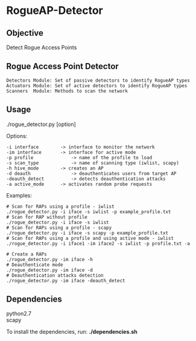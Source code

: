 # RogueAP-Detector

## Objective
Detect Rogue Access Points

## Rogue Access Point Detector

	Detectors Module: Set of passive detectors to identify RogueAP types  
	Actuators Module: Set of active detectors to identify RogueAP types  
	Scanners  Module: Methods to scan the network  

## Usage
./rogue_detector.py [option]  

Options:  

	-i interface		-> interface to monitor the network  
	-im interface		-> interface for active mode  
	-p profile              -> name of the profile to load  
	-s scan_type            -> name of scanning type (iwlist, scapy)  
	-h hive_mode		-> creates an AP  
	-d deauth               -> deauthenticates users from target AP  
	-deauth_detect          -> detects deauthentication attacks  
	-a active_mode		-> activates random probe requests  

Examples:  
	
	# Scan for RAPs using a profile - iwlist  
	./rogue_detector.py -i iface -s iwlist -p example_profile.txt  
	# Scan for RAP without profile  
	./rogue_detector.py -i iface -s iwlist  
	# Scan for RAPs using a profile - scapy  
	./rogue_detector.py -i iface -s scapy -p example_profile.txt  
	# Scan for RAPs using a profile and using active mode - iwlist  
	./rogue_detector.py -i iface1 -im iface2 -s iwlist -p profile.txt -a  

	# Create a RAPs  
	./rogue_detector.py -im iface -h  
	# Deauthenticate mode  
	./rogue_detector.py -im iface -d  
	# Deauthentication attacks detection  
	./rogue_detector.py -im iface -deauth_detect

## Dependencies
python2.7  
scapy   

To install the dependencies, run: **./dependencies.sh**  
